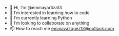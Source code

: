 - 👋 Hi, I’m @emmayartiza13
- 👀 I’m interested in learning how to code 
- 🌱 I’m currently learning Python
- 💞️ I’m looking to collaborate on anything
- 📫 How to reach me emmavazquez13@outlook.com

<!---
emmayartiza13/emmayartiza13 is a ✨ special ✨ repository because its `README.md` (this file) appears on your GitHub profile.
You can click the Preview link to take a look at your changes.
--->
